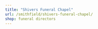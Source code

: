 ```yaml
---
title: "Shivers Funeral Chapel"
url: /smithfield/shivers-funeral-chapel/
shop: funeral directors
---
```

